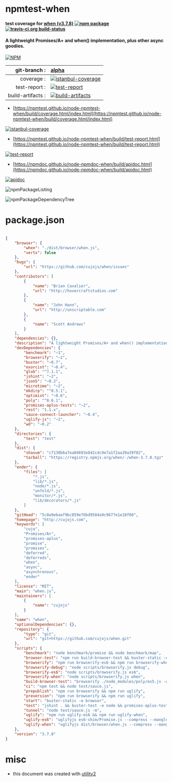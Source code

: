 # npmtest-when

#### test coverage for  [when (v3.7.8)](http://cujojs.com)  [![npm package](https://img.shields.io/npm/v/npmtest-when.svg?style=flat-square)](https://www.npmjs.org/package/npmtest-when) [![travis-ci.org build-status](https://api.travis-ci.org/npmtest/node-npmtest-when.svg)](https://travis-ci.org/npmtest/node-npmtest-when)

#### A lightweight Promises/A+ and when() implementation, plus other async goodies.

[![NPM](https://nodei.co/npm/when.png?downloads=true&downloadRank=true&stars=true)](https://www.npmjs.com/package/when)

| git-branch : | [alpha](https://github.com/npmtest/node-npmtest-when/tree/alpha)|
|--:|:--|
| coverage : | [![istanbul-coverage](https://npmtest.github.io/node-npmtest-when/build/coverage.badge.svg)](https://npmtest.github.io/node-npmtest-when/build/coverage.html/index.html)|
| test-report : | [![test-report](https://npmtest.github.io/node-npmtest-when/build/test-report.badge.svg)](https://npmtest.github.io/node-npmtest-when/build/test-report.html)|
| build-artifacts : | [![build-artifacts](https://npmtest.github.io/node-npmtest-when/glyphicons_144_folder_open.png)](https://github.com/npmtest/node-npmtest-when/tree/gh-pages/build)|

- [https://npmtest.github.io/node-npmtest-when/build/coverage.html/index.html](https://npmtest.github.io/node-npmtest-when/build/coverage.html/index.html)

[![istanbul-coverage](https://npmtest.github.io/node-npmtest-when/build/screenCapture.buildCi.browser.%252Ftmp%252Fbuild%252Fcoverage.lib.html.png)](https://npmtest.github.io/node-npmtest-when/build/coverage.html/index.html)

- [https://npmtest.github.io/node-npmtest-when/build/test-report.html](https://npmtest.github.io/node-npmtest-when/build/test-report.html)

[![test-report](https://npmtest.github.io/node-npmtest-when/build/screenCapture.buildCi.browser.%252Ftmp%252Fbuild%252Ftest-report.html.png)](https://npmtest.github.io/node-npmtest-when/build/test-report.html)

- [https://npmdoc.github.io/node-npmdoc-when/build/apidoc.html](https://npmdoc.github.io/node-npmdoc-when/build/apidoc.html)

[![apidoc](https://npmdoc.github.io/node-npmdoc-when/build/screenCapture.buildCi.browser.%252Ftmp%252Fbuild%252Fapidoc.html.png)](https://npmdoc.github.io/node-npmdoc-when/build/apidoc.html)

![npmPackageListing](https://npmtest.github.io/node-npmtest-when/build/screenCapture.npmPackageListing.svg)

![npmPackageDependencyTree](https://npmtest.github.io/node-npmtest-when/build/screenCapture.npmPackageDependencyTree.svg)



# package.json

```json

{
    "browser": {
        "when": "./dist/browser/when.js",
        "vertx": false
    },
    "bugs": {
        "url": "https://github.com/cujojs/when/issues"
    },
    "contributors": [
        {
            "name": "Brian Cavalier",
            "url": "http://hovercraftstudios.com"
        },
        {
            "name": "John Hann",
            "url": "http://unscriptable.com"
        },
        {
            "name": "Scott Andrews"
        }
    ],
    "dependencies": {},
    "description": "A lightweight Promises/A+ and when() implementation, plus other async goodies.",
    "devDependencies": {
        "benchmark": "~1",
        "browserify": "~2",
        "buster": "~0.7",
        "exorcist": "~0.4",
        "glob": "^7.1.1",
        "jshint": "~2",
        "json5": "~0.2",
        "microtime": "~2",
        "mkdirp": "^0.5.1",
        "optimist": "~0.6",
        "poly": "^0.6.1",
        "promises-aplus-tests": "~2",
        "rest": "1.1.x",
        "sauce-connect-launcher": "~0.4",
        "uglify-js": "~2",
        "wd": "~0.2"
    },
    "directories": {
        "test": "test"
    },
    "dist": {
        "shasum": "c7130b6a7ea04693e842cdc9e7a1f2aa39a39f82",
        "tarball": "https://registry.npmjs.org/when/-/when-3.7.8.tgz"
    },
    "ender": {
        "files": [
            "*.js",
            "lib/*.js",
            "node/*.js",
            "unfold/*.js",
            "monitor/*.js",
            "lib/decorators/*.js"
        ]
    },
    "gitHead": "5c0a9ebaaf9bc859e76bd9584a9c9677e1e18f08",
    "homepage": "http://cujojs.com",
    "keywords": [
        "cujo",
        "Promises/A+",
        "promises-aplus",
        "promise",
        "promises",
        "deferred",
        "deferreds",
        "when",
        "async",
        "asynchronous",
        "ender"
    ],
    "license": "MIT",
    "main": "when.js",
    "maintainers": [
        {
            "name": "cujojs"
        }
    ],
    "name": "when",
    "optionalDependencies": {},
    "repository": {
        "type": "git",
        "url": "git+https://github.com/cujojs/when.git"
    },
    "scripts": {
        "benchmark": "node benchmark/promise && node benchmark/map",
        "browser-test": "npm run build-browser-test && buster-static -e browser -p 8080",
        "browserify": "npm run browserify-es6 && npm run browserify-when && npm run browserify-debug",
        "browserify-debug": "node scripts/browserify.js debug",
        "browserify-es6": "node scripts/browserify.js es6",
        "browserify-when": "node scripts/browserify.js when",
        "build-browser-test": "browserify ./node_modules/poly/es5.js -o test/browser/es5.js && node scripts/browserify-tests",
        "ci": "npm test && node test/sauce.js",
        "prepublish": "npm run browserify && npm run uglify",
        "preversion": "npm run browserify && npm run uglify",
        "start": "buster-static -e browser",
        "test": "jshint . && buster-test -e node && promises-aplus-tests test/promises-aplus-adapter.js",
        "tunnel": "node test/sauce.js -m",
        "uglify": "npm run uglify-es6 && npm run uglify-when",
        "uglify-es6": "uglifyjs es6-shim/Promise.js --compress --mangle  --in-source-map es6-shim/Promise.js.map --source-map es6-shim/Promise.min.js.map -o es6-shim/Promise.min.js",
        "uglify-when": "uglifyjs dist/browser/when.js --compress --mangle  --in-source-map dist/browser/when.js.map --source-map dist/browser/when.min.js.map -o dist/browser/when.min.js"
    },
    "version": "3.7.8"
}
```



# misc
- this document was created with [utility2](https://github.com/kaizhu256/node-utility2)
